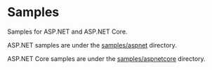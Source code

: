# Samples

Samples for ASP.NET and ASP.NET Core.

ASP.NET samples are under the [samples/aspnet](samples/aspnet) directory.

ASP.NET Core samples are under the [samples/aspnetcore](samples/aspnetcore) directory.
